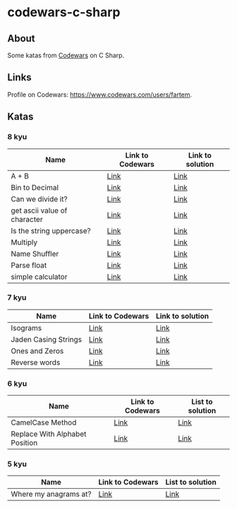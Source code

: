 # codewars-c-sharp

## About

Some katas from [Codewars](https://www.codewars.com) on C Sharp.

## Links

Profile on Codewars: https://www.codewars.com/users/fartem.

## Katas

### 8 kyu

| Name | Link to Codewars | Link to solution |
| --- | --- | --- |
| A + B | [Link](https://www.codewars.com/kata/5512a0b0509063e57d0003f5) | [Link](./codewars-c-sharp/src/Kyu8/APlusB.cs) |
| Bin to Decimal | [Link](https://www.codewars.com/kata/57a5c31ce298a7e6b7000334) | [Link](./codewars-c-sharp/src/Kyu8/BinToDecimal.cs) |
| Can we divide it? | [Link](https://www.codewars.com/kata/5a2b703dc5e2845c0900005a) | [Link](./codewars-c-sharp/src/Kyu8/CanWeDivideIt.cs) |
| get ascii value of character | [Link](https://www.codewars.com/kata/55acfc59c3c23d230f00006d) | [Link](./codewars-c-sharp/src/Kyu8/GetASCIIValueOfCharacter.cs) |
| Is the string uppercase? | [Link](https://www.codewars.com/kata/56cd44e1aa4ac7879200010b) | [Link](./codewars-c-sharp/src/Kyu8/IsTheStringUppercase.cs) |
| Multiply | [Link](https://www.codewars.com/kata/50654ddff44f800200000004) | [Link](./codewars-c-sharp/src/Kyu8/Multiply.cs) |
| Name Shuffler | [Link](https://www.codewars.com/kata/559ac78160f0be07c200005a) | [Link](./codewars-c-sharp/src/Kyu8/NameShuffler.cs) |
| Parse float | [Link](https://www.codewars.com/kata/57a386117cb1f31890000039) | [Link](./codewars-c-sharp/src/Kyu8/ParseFloat.cs) |
| simple calculator | [Link](https://www.codewars.com/kata/5810085c533d69f4980001cf) | [Link](./codewars-c-sharp/src/Kyu8/SimpleCalculator.cs) |

### 7 kyu

| Name | Link to Codewars | Link to solution |
| --- | --- | --- |
| Isograms | [Link](https://www.codewars.com/kata/54ba84be607a92aa900000f1) | [Link](./codewars-c-sharp/src/Kyu7/Isograms.cs) |
| Jaden Casing Strings | [Link](https://www.codewars.com/kata/5390bac347d09b7da40006f6) | [Link](./codewars-c-sharp/src/Kyu7/JadenCasingStrings.cs) |
| Ones and Zeros | [Link](https://www.codewars.com/kata/578553c3a1b8d5c40300037c) | [Link](./codewars-c-sharp/src/Kyu7/OnesAndZeros.cs) |
| Reverse words | [Link](https://www.codewars.com/kata/5259b20d6021e9e14c0010d4) | [Link](./codewars-c-sharp/src/Kyu7/ReverseWords.cs) |

### 6 kyu

| Name | Link to Codewars | List to solution |
| --- | --- | --- |
| CamelCase Method | [Link](https://www.codewars.com/kata/587731fda577b3d1b0001196) | [Link](./codewars-c-sharp/src/Kyu6/CamelCaseMethod.cs) |
| Replace With Alphabet Position | [Link](https://www.codewars.com/kata/546f922b54af40e1e90001da) | [Link](./codewars-c-sharp/src/Kyu6/ReplaceWithAlphabetPosition.cs) |

### 5 kyu

| Name | Link to Codewars | List to solution |
| --- | --- | --- |
| Where my anagrams at? | [Link](https://www.codewars.com/kata/523a86aa4230ebb5420001e1) | [Link](./codewars-c-sharp/src/Kyu5/WhereMyAnagramsAt.cs) |
